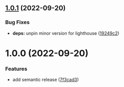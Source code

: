 ## [1.0.1](https://github.com/McManning/searchlight/compare/v1.0.0...v1.0.1) (2022-09-20)


### Bug Fixes

* **deps:** unpin minor version for lighthouse ([19249c2](https://github.com/McManning/searchlight/commit/19249c2fd1e36d34aacf77c0ba5f8643a6ca4877))

# 1.0.0 (2022-09-20)


### Features

* add semantic release ([7f3cad3](https://github.com/McManning/searchlight/commit/7f3cad3df361de70f2199db0dca81d1c6eb8db1d))
